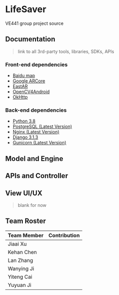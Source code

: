 # LifeSaver
VE441 group project source 

## Documentation
> link to all 3rd-party tools, libraries, SDKs, APIs
### Front-end dependencies
- [Baidu map](https://lbsyun.baidu.com/index.php?title=androidsdk)
- [Google ARCore](https://developers.google.com/ar/develop?hl=zh-cn)
- [EastAR](https://www.easyar.com/view/support.html)
- [OpenCV4Android](https://docs.opencv.org/3.4/d9/d3f/tutorial_android_dev_intro.html)
- [OkHttp](https://github.com/square/okhttp)
### Back-end dependencies
- [Python 3.8](https://www.python.org/downloads/)
- [PostgreSQL (Latest Version)](https://www.postgresql.org/docs/current/index.html)
- [Nginx (Latest Version)](https://nginx.org/en/docs/install.html)
- [Django 3.1.3](https://pypi.org/project/Django/)
- [Gunicorn (Latest Version)](https://pypi.org/project/gunicorn/)

## Model and Engine

## APIs and Controller

## View UI/UX
> blank for now

## Team Roster
| Team Member | Contribution |
| :--- | :--- |
| Jiaai Xu    |  | 
| Kehan Chen  |  |
| Lan Zhang   |  |
| Wanying Ji  |  |
| Yiteng Cai  |  |
| Yuyuan Ji   |  |

